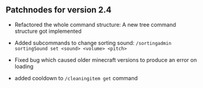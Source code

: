 ## Patchnodes for version 2.4

- Refactored the whole command structure: A new tree command structure got implemented

- Added subcommands to change sorting sound: ``/sortingadmin sortingSound set <sound> <volume> <pitch>``

- Fixed bug which caused older minecraft versions to produce an error on loading

- added cooldown to ``/cleaningitem get`` command